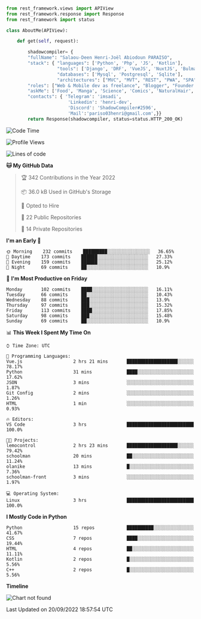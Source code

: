 ###
```python
from rest_framework.views import APIView
from rest_framework.response import Response
from rest_framework import status

class AboutMe(APIView):

    def get(self, request):

        shadowcompiler= {
        "fullName": "Salaou-Deen Henri-Joël Abiodoun PARAISO",
        "stack": { "languages": ['Python', 'Php', 'JS', 'Kotlin'],
                   "tools": ['Django', 'DRF', 'VueJS', 'NuxtJS', 'Bulma', 'Beufy'],
                   "databases": ['Mysql', 'Postgresql', 'Sqlite'],
                   "architectures": ["MVC", "MVT", "REST", "PWA", "SPA"]},        
        "roles": ["Web & Mobile dev as freelance", "Blogger", "Founder at @henrid3v", "Mentor"],
        "askMe": ['Food', 'Manga', 'Science', 'Comics', 'NaturalHair', 'Photography', 'Tech', 'Programming'],
        "contacts": { 'Telegram': 'imsadi',
                       'Linkedin': 'henri-dev',
                       'Discord': 'ShadowCompiler#2596',
                       'Mail':'pariso03henri@gmail.com',}}
        return Response(shadowcompiler, status=status.HTTP_200_OK)

```                    

<!--START_SECTION:waka-->
![Code Time](http://img.shields.io/badge/Code%20Time-350%20hrs%2057%20mins-blue)

![Profile Views](http://img.shields.io/badge/Profile%20Views-0-blue)

![Lines of code](https://img.shields.io/badge/From%20Hello%20World%20I%27ve%20Written-56%20Thousand%20lines%20of%20code-blue)

**🐱 My GitHub Data** 

> 🏆 342 Contributions in the Year 2022
 > 
> 📦 36.0 kB Used in GitHub's Storage 
 > 
> 💼 Opted to Hire
 > 
> 📜 22 Public Repositories 
 > 
> 🔑 14 Private Repositories  
 > 
**I'm an Early 🐤** 

```text
🌞 Morning    232 commits    █████████░░░░░░░░░░░░░░░░   36.65% 
🌆 Daytime    173 commits    ██████░░░░░░░░░░░░░░░░░░░   27.33% 
🌃 Evening    159 commits    ██████░░░░░░░░░░░░░░░░░░░   25.12% 
🌙 Night      69 commits     ██░░░░░░░░░░░░░░░░░░░░░░░   10.9%

```
📅 **I'm Most Productive on Friday** 

```text
Monday       102 commits    ████░░░░░░░░░░░░░░░░░░░░░   16.11% 
Tuesday      66 commits     ██░░░░░░░░░░░░░░░░░░░░░░░   10.43% 
Wednesday    88 commits     ███░░░░░░░░░░░░░░░░░░░░░░   13.9% 
Thursday     97 commits     ███░░░░░░░░░░░░░░░░░░░░░░   15.32% 
Friday       113 commits    ████░░░░░░░░░░░░░░░░░░░░░   17.85% 
Saturday     98 commits     ███░░░░░░░░░░░░░░░░░░░░░░   15.48% 
Sunday       69 commits     ██░░░░░░░░░░░░░░░░░░░░░░░   10.9%

```


📊 **This Week I Spent My Time On** 

```text
⌚︎ Time Zone: UTC

💬 Programming Languages: 
Vue.js                   2 hrs 21 mins       ███████████████████░░░░░░   78.17% 
Python                   31 mins             ████░░░░░░░░░░░░░░░░░░░░░   17.62% 
JSON                     3 mins              ░░░░░░░░░░░░░░░░░░░░░░░░░   1.87% 
Git Config               2 mins              ░░░░░░░░░░░░░░░░░░░░░░░░░   1.26% 
HTML                     1 min               ░░░░░░░░░░░░░░░░░░░░░░░░░   0.93%

🔥 Editors: 
VS Code                  3 hrs               █████████████████████████   100.0%

🐱‍💻 Projects: 
lemocontrol              2 hrs 23 mins       ███████████████████░░░░░░   79.42% 
schoolman                20 mins             ██░░░░░░░░░░░░░░░░░░░░░░░   11.24% 
olanike                  13 mins             █░░░░░░░░░░░░░░░░░░░░░░░░   7.36% 
schoolman-front          3 mins              ░░░░░░░░░░░░░░░░░░░░░░░░░   1.97%

💻 Operating System: 
Linux                    3 hrs               █████████████████████████   100.0%

```

**I Mostly Code in Python** 

```text
Python                   15 repos            ██████████░░░░░░░░░░░░░░░   41.67% 
CSS                      7 repos             ████░░░░░░░░░░░░░░░░░░░░░   19.44% 
HTML                     4 repos             ██░░░░░░░░░░░░░░░░░░░░░░░   11.11% 
Kotlin                   2 repos             █░░░░░░░░░░░░░░░░░░░░░░░░   5.56% 
C++                      2 repos             █░░░░░░░░░░░░░░░░░░░░░░░░   5.56%

```


**Timeline**

![Chart not found](https://raw.githubusercontent.com/shadowcompiler/shadowcompiler/main/charts/bar_graph.png) 


 Last Updated on 20/09/2022 18:57:54 UTC
<!--END_SECTION:waka-->
